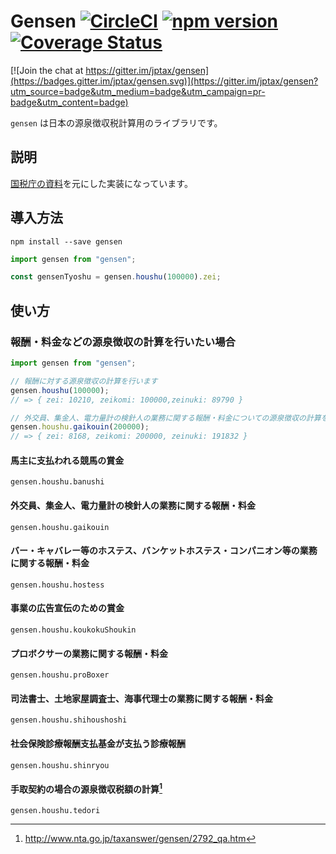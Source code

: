 # Gensen [![CircleCI](https://circleci.com/gh/jptax/gensen/tree/master.svg?style=svg)](https://circleci.com/gh/jptax/gensen/tree/master) [![npm version](https://badge.fury.io/js/gensen.svg)](https://badge.fury.io/js/gensen) [![Coverage Status](https://coveralls.io/repos/github/jptax/gensen/badge.svg?branch=add_coverage)](https://coveralls.io/github/jptax/gensen?branch=add_coverage)

[![Join the chat at https://gitter.im/jptax/gensen](https://badges.gitter.im/jptax/gensen.svg)](https://gitter.im/jptax/gensen?utm_source=badge&utm_medium=badge&utm_campaign=pr-badge&utm_content=badge)

`gensen` は日本の源泉徴収税計算用のライブラリです。

## 説明
[国税庁の資料](https://www.nta.go.jp/shiraberu/ippanjoho/pamph/gensen/shikata2017/01.htm)を元にした実装になっています。

## 導入方法

```
npm install --save gensen
```

```js
import gensen from "gensen";

const gensenTyoshu = gensen.houshu(100000).zei;
```

## 使い方

### 報酬・料金などの源泉徴収の計算を行いたい場合

```js
import gensen from "gensen";

// 報酬に対する源泉徴収の計算を行います
gensen.houshu(100000);
// => { zei: 10210, zeikomi: 100000,zeinuki: 89790 }

// 外交員、集金人、電力量計の検針人の業務に関する報酬・料金についての源泉徴収の計算を行いたい場合
gensen.houshu.gaikouin(200000);
// => { zei: 8168, zeikomi: 200000, zeinuki: 191832 }
```

#### 馬主に支払われる競馬の賞金
`gensen.houshu.banushi`

#### 外交員、集金人、電力量計の検針人の業務に関する報酬・料金
`gensen.houshu.gaikouin`

#### バー・キャバレー等のホステス、バンケットホステス・コンパニオン等の業務に関する報酬・料金
`gensen.houshu.hostess`

#### 事業の広告宣伝のための賞金
`gensen.houshu.koukokuShoukin`

#### プロボクサーの業務に関する報酬・料金
`gensen.houshu.proBoxer`

#### 司法書士、土地家屋調査士、海事代理士の業務に関する報酬・料金
`gensen.houshu.shihoushoshi`

#### 社会保険診療報酬支払基金が支払う診療報酬
`gensen.houshu.shinryou`

#### 手取契約の場合の源泉徴収税額の計算[^1]
`gensen.houshu.tedori`

[^1]: http://www.nta.go.jp/taxanswer/gensen/2792_qa.htm
